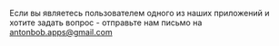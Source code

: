 Если вы являетесь пользователем одного из наших приложений и хотите задать вопрос - отправьте нам письмо на antonbob.apps@gmail.com
